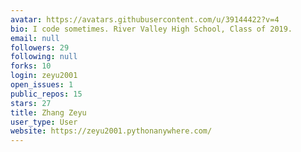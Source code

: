 ```yaml
---
avatar: https://avatars.githubusercontent.com/u/39144422?v=4
bio: I code sometimes. River Valley High School, Class of 2019.
email: null
followers: 29
following: null
forks: 10
login: zeyu2001
open_issues: 1
public_repos: 15
stars: 27
title: Zhang Zeyu
user_type: User
website: https://zeyu2001.pythonanywhere.com/
---
```


